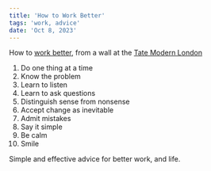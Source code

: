 ```yaml
---
title: 'How to Work Better'
tags: 'work, advice'
date: 'Oct 8, 2023'
---
```


How to [work better](https://alexgraveley.com/archive/how-to-work-better), from a wall at the [Tate Modern London](https://www.tate.org.uk/visit/tate-modern)

1. Do one thing at a time
1. Know the problem
1. Learn to listen
1. Learn to ask questions
1. Distinguish sense from nonsense
1. Accept change as inevitable
1. Admit mistakes
1. Say it simple
1. Be calm
1. Smile

Simple and effective advice for better work, and life.
